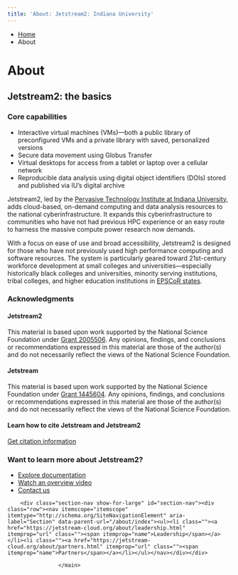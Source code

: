 ```yaml
---
title: 'About: Jetstream2: Indiana University'
---
```


<main><div class="content-top"><div class="section breadcrumbs"><div class="row"><div class="layout"><ul itemscope="itemscope" itemtype="http://schema.org/BreadcrumbList"><li itemprop="itemListElement" itemscope="itemscope" itemtype="http://schema.org/ListItem"><a href="../index.html" itemprop="item"><span itemprop="name">Home</span></a><meta content="1" itemprop="position"/></li><li class="current" itemprop="itemListElement" itemscope="itemscope" itemtype="http://schema.org/ListItem"><span itemprop="name">About</span><meta content="2" itemprop="position"/></li></ul></div></div></div><div class="section page-title bg-none"><div class="row"><div class="layout"><h1>About</h1></div></div></div></div><div id="main-content"><div class="collapsed bg-none section" id="content"><div class="row"><div class="layout"><h2 class="section-title">Jetstream2: the basics</h2><div class="float-right one-half"><div class="panel"><h3 class="title">Core capabilities</h3><ul><li>Interactive virtual machines (VMs)&#8212;both a public library of preconfigured VMs and a private library with saved, personalized versions</li><li>Secure data movement using Globus Transfer</li><li>Virtual desktops for access from a tablet or laptop over a cellular network</li><li>Reproducible data analysis using digital object identifiers (DOIs) stored and published via IU&#8217;s digital archive</li></ul></div></div><div class="text"><p>Jetstream2, led by the <a href="https://pti.iu.edu" rel="noopener" target="_blank">Pervasive Technology Institute at Indiana University</a>, adds cloud-based, on-demand computing and data analysis resources to the national cyberinfrastructure. It expands this cyberinfrastructure to communities who have not had previous HPC experience or an easy route to harness the massive compute power research now demands.</p><p>With a focus on ease of use and broad accessibility, Jetstream2 is designed for those who have not previously used high performance computing and software resources. The system is particularly geared toward 21st-century workforce development at small colleges and universities&#8212;especially historically black colleges and universities, minority serving institutions, tribal colleges, and higher education institutions in <a href="https://new.nsf.gov/funding/initiatives/epscor/state-websites" rel="noopener" target="_blank">EPSCoR states</a>.</p></div></div><!-- /.layout --></div></div><div class="collapsed bg-none section"><div class="row"><div class="layout"><h3 class="section-title">Acknowledgments</h3><div class=" grid halves"><div class="grid-item"><div class="panel"><h4 class="title">Jetstream2</h4><p>This material is based upon work supported by the National Science Foundation under <a href="https://www.nsf.gov/awardsearch/showAward?AWD_ID=2005506" rel="noopener" target="_blank">Grant 2005506</a>. Any opinions, findings, and conclusions or recommendations expressed in this material are those of the author(s) and do not necessarily reflect the views of the National Science Foundation.</p></div></div><div class="grid-item"><div class="panel"><h4 class="title">Jetstream</h4><p>This material is based upon work supported by the National Science Foundation under <a href="https://www.nsf.gov/awardsearch/showAward?AWD_ID=1445604" rel="noopener" target="_blank">Grant 1445604</a>. Any opinions, findings, and conclusions or recommendations expressed in this material are those of the author(s) and do not necessarily reflect the views of the National Science Foundation.</p></div></div></div></div><!-- /.layout --></div></div><div class="bg-none section"><div class="row"><div class="layout"><div class="text text-center cta"><h4>Learn how to cite Jetstream and Jetstream2</h4><a class="button" href="/research/index.html#cite-jetstream">Get citation information</a></div></div><!-- /.layout --></div></div><div class="breakout bg-crimson bg-dark section"><div class="row"><div class="layout"><div class="text text-center cta"><h3>Want to learn more about Jetstream2?</h3><ul class="button-group"><li><a class="button" href="https://docs.jetstream-cloud.org/">Explore documentation</a></li><li><a class="button" href="https://www.youtube.com/watch?v=ktSiXeLMCX8">Watch an overview video</a></li><li><a class="button" href="../contact/index.html">Contact us</a></li></ul></div></div><!-- /.layout --></div></div></div>
                                
          
    
                    
        
    
        <div class="section-nav show-for-large" id="section-nav"><div class="row"><nav itemscope="itemscope" itemtype="http://schema.org/SiteNavigationElement" aria-label="Section" data-parent-url="/about/index"><ul><li class=""><a href="https://jetstream-cloud.org/about/leadership.html" itemprop="url" class=""><span itemprop="name">Leadership</span></a></li><li class=""><a href="https://jetstream-cloud.org/about/partners.html" itemprop="url" class=""><span itemprop="name">Partners</span></a></li></ul></nav></div></div>
    
                    </main>
